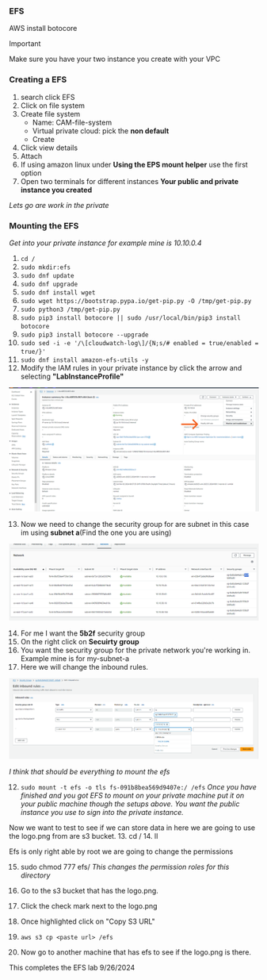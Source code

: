 ### EFS 
<!--#!115 reruns command on that line-->
AWS install botocore

> [!IMPORTANT]
> Make sure you have your two instance you create with your VPC

### Creating a EFS 
1. search click EFS
2. Click on file system
3. Create file system
    - Name: CAM-file-system
    - Virtual private cloud: pick the **non default**
    - Create
4. Click view details
5. Attach
6. If using amazon linux under **Using the EPS mount helper** use the first option 
7. Open two terminals for different instances **Your public and private instance you created**

*Lets go are work in the private*
### Mounting the EFS 
*Get into your private instance for example mine is 10.10.0.4*
 
1. ```cd /```
2. ```sudo mkdir:efs```
3. ```sudo dnf update```
4. ```sudo dnf upgrade```
5. ```sudo dnf install wget```
6. ```sudo wget https://bootstrap.pypa.io/get-pip.py -O /tmp/get-pip.py```
7. ```sudo python3 /tmp/get-pip.py```
8. ```sudo pip3 install botocore || sudo /usr/local/bin/pip3 install botocore```
9. ```sudo pip3 install botocore --upgrade```
10. ```sudo sed -i -e '/\[cloudwatch-log\]/{N;s/# enabled = true/enabled = true/}'```
11. ```sudo dnf install amazon-efs-utils -y```
12. Modify the IAM rules in your private instance by click the arrow and selecting **"LabInstanceProfile"**

<img src="./pictures/IAM_private.PNG" width="600px">


13. Now we need to change the security group for are subnet in this case im using **subnet a**(Find the one you are using)

<img src="./pictures/edit_subnet_a.PNG">

14. For me I want the **5b2f** security group
15. On the right click on **Secuirty group**
16. You want the security group for the private network you're working in. Example mine is for my-subnet-a
17. Here we will change the inbound rules.

<img src="./pictures/inboundrules.PNG">

*I think that should be everything to mount the efs*

12. ```sudo mount -t efs -o tls fs-091b8bea569d9407e:/ /efs```
*Once you have finished and you got EFS to mount on your private machine put it on your public machine though the setups above. You want the public instance you use to sign into the private instance.*

Now we want to test to see if we can store data in here we are going to use the logo.png from are s3 bucket.
13. cd /
14. ll 

Efs is only right able by root we are going to change the permissions

15. sudo chmod 777 efs/ *This changes the permission roles for this directory*

16. Go to the s3 bucket that has the logo.png.
17. Click the check mark next to the logo.png 
18. Once highlighted click on "Copy S3 URL"
19. ```aws s3 cp <paste url> /efs```
20. Now go to another machine that has efs to see if the logo.png is there.


This completes the EFS lab 
9/26/2024